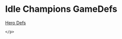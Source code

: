 <!DOCTYPE html>
<html>
  <head>
      <meta charset="utf-8">
      <title>Idle Champions GameDefs</title>
  </head>
  <body>
    <h1>Idle Champions GameDefs</h1>
    <p>
      <a href="/GameDefs/hero_defs.json">Hero Defs</a>

    </p>
  </body>
</html>
